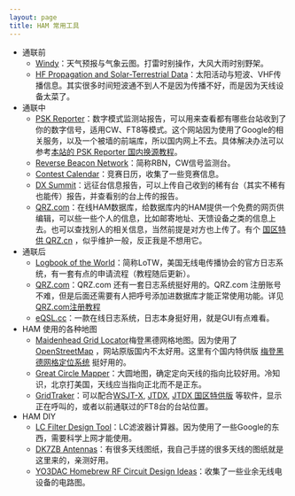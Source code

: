 ```yaml
---
layout: page
title: HAM 常用工具
---
```


- 通联前
  - [Windy](https://www.windy.com/)：天气预报与气象云图。打雷时别操作，大风大雨时别野架。
  - [HF Propagation and Solar-Terrestrial Data](https://www.hamqsl.com/solar.html)：太阳活动与短波、VHF传播信息。其实很多时间短波通不到人不是因为传播不好，而是因为天线设备太菜了。
- 通联中
  - [PSK Reporter](https://www.pskreporter.info/)：数字模式监测站报告，可以用来查看都有哪些台站收到了你的数字信号，适用CW、FT8等模式。这个网站因为使用了Google的相关服务，以及一个被墙的前端库，所以国内网上不去。具体解决办法可以参考[本站的 PSK Reporter 国内换源教程](https://yurihou.github.io/2024/05/08/PSK-Reporter-%E5%9B%BD%E5%86%85%E6%8D%A2%E6%BA%90%E6%95%99%E7%A8%8B.html)。
  - [Reverse Beacon Network](https://www.reversebeacon.net/)：简称RBN，CW信号监测台。
  - [Contest Calendar](https://www.contestcalendar.com/)：竞赛日历，收集了一些竞赛信息。
  - [DX Summit](http://www.dxsummit.fi/)：远征台信息报告，可以上传自己收到的稀有台（其实不稀有也能传）报告，并查看别的台上传的报告。
  - [QRZ.com](https://www.qrz.com/)：在线HAM数据库，给数据库内的HAM提供一个免费的网页供编辑，可以些一些个人的信息，比如邮寄地址、天馈设备之类的信息上去。也可以查找别人的相关信息，当然前提是对方也上传了。有个 [国区特供 QRZ.cn](http://www.qrz.cn/) ，似乎维护一般，反正我是不想用它。
- 通联后
  - [Logbook of the World](https://lotw.arrl.org/)：简称LoTW，美国无线电传播协会的官方日志系统，有一套有点的申请流程（教程随后更新）。
  - [QRZ.com](https://www.qrz.com/)：QRZ.com 还有一套日志系统挺好用的。QRZ.com 注册账号不难，但是后面还需要有人把呼号添加进数据库才能正常使用功能。详见 [QRZ.com注册教程](https://yurihou.github.io/2023/12/18/QRZ.com-%E7%BD%91%E7%AB%99%E6%B3%A8%E5%86%8C%E6%8C%87%E5%8D%97.html)
  - [eQSL.cc](https://www.eqsl.cc/)：一款在线日志系统，日志本身挺好用，就是GUI有点难看。
- HAM 使用的各种地图
  - [Maidenhead Grid Locator](https://www.f5len.org/tools/locator/)梅登黑德网格地图。因为使用了[OpenStreetMap](https://www.openstreetmap.org/) ，网站原版国内不太好用。这里有个国内特供版 [梅登黑德网格定位系统](http://sjzham.cn/grid/) 挺好用的。
  - [Great Circle Mapper](https://ns6t.net/azimuth/azimuth.html)：大圆地图，确定定向天线的指向比较好用。冷知识，北京打美国，天线应当指向正北而不是正东。
  - [GridTraker](https://gridtracker.org/)：可以配合[WSJT-X](https://wsjt.sourceforge.io/wsjtx.html), [JTDX](https://sourceforge.net/projects/jtdx/), [JTDX 国区特供版](https://forum.hamcq.cn/d/318) 等软件，显示正在呼叫的，或者以前通联过的FT8台的台站位置。
- HAM DIY
  - [LC Filter Design Tool](https://markimicrowave.com/technical-resources/tools/lc-filter-design-tool/)：LC滤波器计算器。因为使用了一些Google的东西，需要科学上网才能使用。
  - [DK7ZB Antennas](https://www.qsl.net/dk7zb/start1.htm)：有很多天线图纸，我自己手搓的很多天线的图纸就是这里来的，亲测好用。
  - [YO3DAC Homebrew RF Circuit Design Ideas](https://www.qsl.net/va3iul/Homebrew_RF_Circuit_Design_Ideas/Homebrew_RF_Circuit_Design_Ideas.htm)：收集了一些业余无线电设备的电路图。
